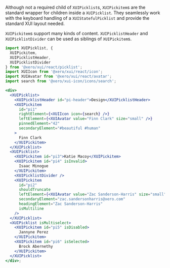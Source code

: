 Although not a required child of `XUIPicklist`s, `XUIPickitem`s are the standard wrapper for children inside a `XUIPicklist`. They seamlessly work with the keyboard handling of a `XUIStatefulPicklist` and provide the standard XUI layout needed.

`XUIPickitem`s support many kinds of content. `XUIPicklistHeader` and `XUIPicklistDivider` can be used as siblings of `XUIPickitem`s.

```jsx harmony
import XUIPicklist, {
  XUIPickitem,
  XUIPicklistHeader,
  XUIPicklistDivider
} from '@xero/xui/react/picklist';
import XUIIcon from '@xero/xui/react/icon';
import XUIAvatar from '@xero/xui/react/avatar';
import search from '@xero/xui-icon/icons/search';

<div>
  <XUIPicklist>
    <XUIPicklistHeader id="pi-header">Design</XUIPicklistHeader>
    <XUIPickitem
      id="pi1"
      rightElement={<XUIIcon icon={search} />}
      leftElement={<XUIAvatar value="Finn Clark" size="small" />}
      pinnedElement="42"
      secondaryElement="#beautiful #human"
    >
      Finn Clark
    </XUIPickitem>
  </XUIPicklist>
  <XUIPicklist>
    <XUIPickitem id="pi3">Katie Macoy</XUIPickitem>
    <XUIPickitem id="pi4" isInvalid>
      Isaac Minogue
    </XUIPickitem>
    <XUIPicklistDivider />
    <XUIPickitem
      id="pi2"
      shouldTruncate
      leftElement={<XUIAvatar value="Zac Sanderson-Harris" size="small" />}
      secondaryElement="zac.sandersonharris@xero.com"
      headingElement="Zac Sanderson-Harris"
      isMultiline
    />
  </XUIPicklist>
  <XUIPicklist isMultiselect>
    <XUIPickitem id="pi5" isDisabled>
      Jannyne Perez
    </XUIPickitem>
    <XUIPickitem id="pi6" isSelected>
      Brock Abernethy
    </XUIPickitem>
  </XUIPicklist>
</div>;
```
